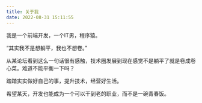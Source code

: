 ```yaml
---
title: 关于我
date: 2022-08-31 15:11:55
---
```


我是一个前端开发，一个IT男，程序猿。

“其实我不是想躺平，我也不想卷。”

从某论坛看到这么一句话很有感触，技术圈发展到现在感觉不是躺平了就是卷成卷心菜。难道不能平衡一下吗？

踏踏实实做好自己的事，提升技术，经营好生活。

希望某天，开发也能成为一个可以干到老的职业，而不是一碗青春饭。

